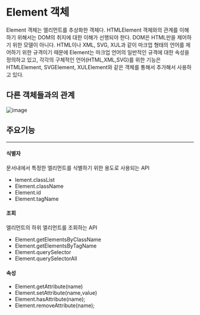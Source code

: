 # Element 객체

Element 객체는 엘리먼트를 추상화한 객체다. HTMLElement 객체와의 관계를 이해하기 위해서는 DOM의 취지에 대한 이해가 선행되야 한다. DOM은 HTML만을 제어하기 위한 모델이 아니다. HTML이나 XML, SVG, XUL과 같이 마크업 형태의 언어를 제어하기 위한 규격이기 때문에 Element는 마크업 언어의 일반적인 규격에 대한 속성을 정의하고 있고, 각각의 구체적인 언어(HTML,XML,SVG)를 위한 기능은 HTMLElement, SVGElement, XULElement와 같은 객체를 통해서 추가해서 사용하고 있다.

## 다른 객체들과의 관계

![image](https://user-images.githubusercontent.com/66653324/105110870-fa293980-5b02-11eb-8e4a-59a429217607.png)

## 주요기능

---

#### 식별자

문서내에서 특정한 엘리먼트를 식별하기 위한 용도로 사용되는 API

- lement.classList
- Element.className
- Element.id
- Element.tagName

#### 조회

엘리먼트의 하위 엘리먼트를 조회하는 API

- Element.getElementsByClassName
- Element.getElementsByTagName
- Element.querySelector
- Element.querySelectorAll

#### 속성

- Element.getAttribute(name)
- Element.setAttribute(name,value)
- Element.hasAttribute(name);
- Element.removeAttribute(name);
